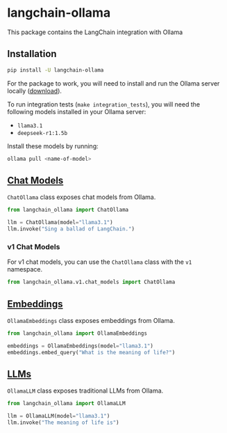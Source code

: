 # langchain-ollama

This package contains the LangChain integration with Ollama

## Installation

```bash
pip install -U langchain-ollama
```

For the package to work, you will need to install and run the Ollama server locally ([download](https://ollama.com/download)).

To run integration tests (`make integration_tests`), you will need the following models installed in your Ollama server:

- `llama3.1`
- `deepseek-r1:1.5b`

Install these models by running:

```bash
ollama pull <name-of-model>
```

## [Chat Models](https://python.langchain.com/api_reference/ollama/chat_models/langchain_ollama.chat_models.ChatOllama.html#chatollama)

`ChatOllama` class exposes chat models from Ollama.

```python
from langchain_ollama import ChatOllama

llm = ChatOllama(model="llama3.1")
llm.invoke("Sing a ballad of LangChain.")
```

### v1 Chat Models

For v1 chat models, you can use the `ChatOllama` class with the `v1` namespace.

```python
from langchain_ollama.v1.chat_models import ChatOllama
```

## [Embeddings](https://python.langchain.com/api_reference/ollama/embeddings/langchain_ollama.embeddings.OllamaEmbeddings.html#ollamaembeddings)

`OllamaEmbeddings` class exposes embeddings from Ollama.

```python
from langchain_ollama import OllamaEmbeddings

embeddings = OllamaEmbeddings(model="llama3.1")
embeddings.embed_query("What is the meaning of life?")
```

## [LLMs](https://python.langchain.com/api_reference/ollama/llms/langchain_ollama.llms.OllamaLLM.html#ollamallm)

`OllamaLLM` class exposes traditional LLMs from Ollama.

```python
from langchain_ollama import OllamaLLM

llm = OllamaLLM(model="llama3.1")
llm.invoke("The meaning of life is")
```
